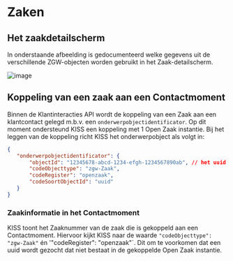 # Zaken

## Het zaakdetailscherm

In onderstaande afbeelding is gedocumenteerd welke gegevens uit de verschillende ZGW-objecten worden gebruikt in het Zaak-detailscherm. 

![image](https://raw.githubusercontent.com/Klantinteractie-Servicesysteem/.github/refs/heads/main/docs/images/MappingZaakDetail.png)

## Koppeling van een zaak aan een Contactmoment

Binnen de Klantinteracties API wordt de koppeling van een Zaak aan een klantcontact gelegd m.b.v. een `onderwerpobjectidentificator`. Op dit moment ondersteund KISS een koppeling met 1 Open Zaak instantie. Bij het leggen van de koppeling richt KISS het onderwerpobject als volgt in: 

```json
{
   "onderwerpobjectidentificator": {
       "objectId": "12345678-abcd-1234-efgh-1234567890ab", // het uuid van de gekoppelde zaak
       "codeObjecttype": "zgw-Zaak",
       "codeRegister": "openzaak",
       "codeSoortObjectId": "uuid"
   }
}
```

### Zaakinformatie in het Contactmoment

KISS toont het Zaaknummer van de zaak die is gekoppeld aan een Contactmoment. Hiervoor kijkt KISS naar de waarde  `"codeObjecttype": "zgw-Zaak"`  én '"codeRegister": "openzaak"`. Dit om te voorkomen dat een uuid wordt gezocht dat niet bestaat in de gekoppelde Open Zaak instantie.
